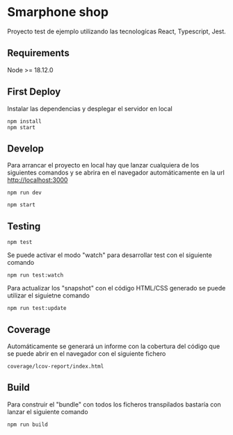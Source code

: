 
# Smarphone shop

Proyecto test de ejemplo utilizando las tecnologícas React, Typescript, Jest.


## Requirements

Node >= 18.12.0

## First Deploy

Instalar las dependencias y desplegar el servidor en local
```
npm install 
npm start
```

## Develop
Para arrancar el proyecto en local hay que lanzar cualquiera de los siguientes comandos y se abrira en el navegador automáticamente en la url [http://localhost:3000](http://localhost:3000)

```
npm run dev
```

```
npm start
```

## Testing

```
npm test
```
Se puede activar el modo "watch" para desarrollar test con el siguiente comando
```
npm run test:watch
```

Para actualizar los "snapshot" con el código HTML/CSS generado se puede utilizar el siguietne comando
```
npm run test:update
```


## Coverage

Automáticamente se generará un informe con la cobertura del código que se puede abrir en el navegador con el siguiente fichero

```
coverage/lcov-report/index.html
```

## Build

Para construir el "bundle" con todos los ficheros transpilados bastaría con lanzar el siguiente comando

```
npm run build
```

